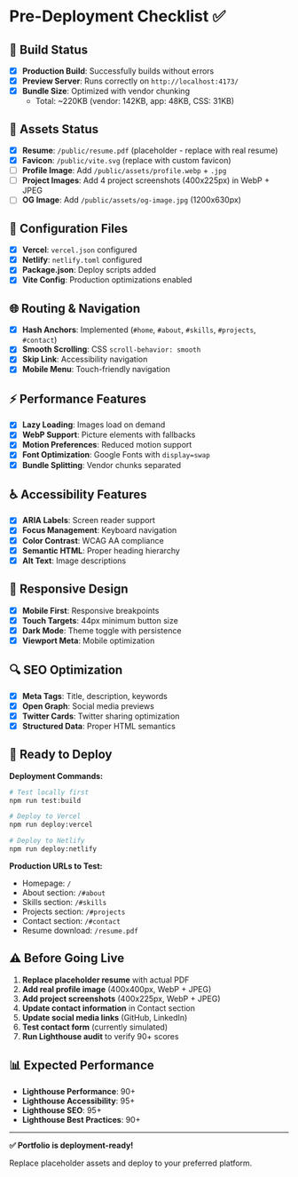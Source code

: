# Pre-Deployment Checklist ✅

## 🎯 Build Status
- [x] **Production Build**: Successfully builds without errors
- [x] **Preview Server**: Runs correctly on `http://localhost:4173/`
- [x] **Bundle Size**: Optimized with vendor chunking
  - Total: ~220KB (vendor: 142KB, app: 48KB, CSS: 31KB)

## 📁 Assets Status
- [x] **Resume**: `/public/resume.pdf` (placeholder - replace with real resume)
- [x] **Favicon**: `/public/vite.svg` (replace with custom favicon)
- [ ] **Profile Image**: Add `/public/assets/profile.webp` + `.jpg`
- [ ] **Project Images**: Add 4 project screenshots (400x225px) in WebP + JPEG
- [ ] **OG Image**: Add `/public/assets/og-image.jpg` (1200x630px)

## 🔧 Configuration Files
- [x] **Vercel**: `vercel.json` configured
- [x] **Netlify**: `netlify.toml` configured  
- [x] **Package.json**: Deploy scripts added
- [x] **Vite Config**: Production optimizations enabled

## 🌐 Routing & Navigation
- [x] **Hash Anchors**: Implemented (`#home`, `#about`, `#skills`, `#projects`, `#contact`)
- [x] **Smooth Scrolling**: CSS `scroll-behavior: smooth`
- [x] **Skip Link**: Accessibility navigation
- [x] **Mobile Menu**: Touch-friendly navigation

## ⚡ Performance Features
- [x] **Lazy Loading**: Images load on demand
- [x] **WebP Support**: Picture elements with fallbacks
- [x] **Motion Preferences**: Reduced motion support
- [x] **Font Optimization**: Google Fonts with `display=swap`
- [x] **Bundle Splitting**: Vendor chunks separated

## ♿ Accessibility Features
- [x] **ARIA Labels**: Screen reader support
- [x] **Focus Management**: Keyboard navigation
- [x] **Color Contrast**: WCAG AA compliance
- [x] **Semantic HTML**: Proper heading hierarchy
- [x] **Alt Text**: Image descriptions

## 📱 Responsive Design
- [x] **Mobile First**: Responsive breakpoints
- [x] **Touch Targets**: 44px minimum button size
- [x] **Dark Mode**: Theme toggle with persistence
- [x] **Viewport Meta**: Mobile optimization

## 🔍 SEO Optimization
- [x] **Meta Tags**: Title, description, keywords
- [x] **Open Graph**: Social media previews
- [x] **Twitter Cards**: Twitter sharing optimization
- [x] **Structured Data**: Proper HTML semantics

## 🚀 Ready to Deploy
**Deployment Commands:**
```bash
# Test locally first
npm run test:build

# Deploy to Vercel
npm run deploy:vercel

# Deploy to Netlify  
npm run deploy:netlify
```

**Production URLs to Test:**
- Homepage: `/`
- About section: `/#about`
- Skills section: `/#skills` 
- Projects section: `/#projects`
- Contact section: `/#contact`
- Resume download: `/resume.pdf`

## ⚠️ Before Going Live
1. **Replace placeholder resume** with actual PDF
2. **Add real profile image** (400x400px, WebP + JPEG)
3. **Add project screenshots** (400x225px, WebP + JPEG)
4. **Update contact information** in Contact section
5. **Update social media links** (GitHub, LinkedIn)
6. **Test contact form** (currently simulated)
7. **Run Lighthouse audit** to verify 90+ scores

## 📊 Expected Performance
- **Lighthouse Performance**: 90+
- **Lighthouse Accessibility**: 95+
- **Lighthouse SEO**: 95+
- **Lighthouse Best Practices**: 90+

---

**✅ Portfolio is deployment-ready!** 

Replace placeholder assets and deploy to your preferred platform.
